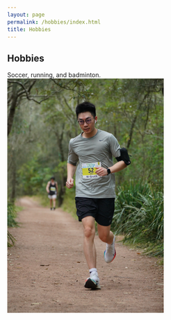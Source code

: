 ```yaml
---
layout: page
permalink: /hobbies/index.html
title: Hobbies
---
```


## Hobbies

Soccer, running, and badminton. <br>
<img src="https://github.com/yangdi-cv/yangdi-cv.github.io/blob/main/images/running.jpg?raw=true" width="360" height="540">
